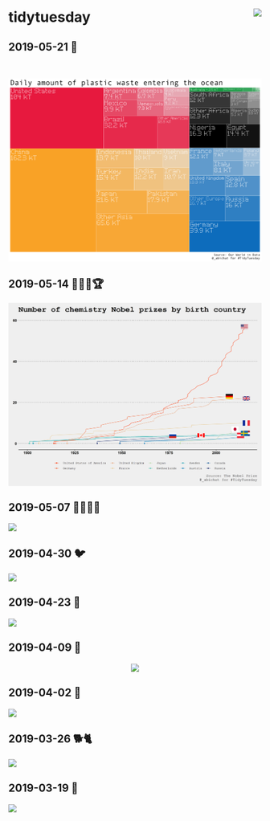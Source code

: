 
<!-- README.md is generated from README.Rmd. Please edit that file -->

# tidytuesday <a href='https://github.com/rfordatascience/tidytuesday' target='_blank'><img src='tt_hex.png' align="right" height="139" /></a>

## 2019-05-21 🚮

<img src="plots/plot_2019-05-21.png" align="center"/>

## 2019-05-14 👩🏻‍🔬🏆

<img src="plots/plot_2019-05-14.png" align="center"/>

## 2019-05-07 👨🏻‍🏫🏫

<img src="plots/plot_2019-05-07.png" align="center"/>

## 2019-04-30 🐦

<img src="plots/plot_2019-04-30.png" align="center"/>

## 2019-04-23 🎎

<img src="plots/plot_2019-04-23.png" align="center"/>

## 2019-04-09 🎾

<center>

<img src="plots/plot_2019-04-09.gif" align="center"/>

</center>

## 2019-04-02 🚴

<img src="plots/plot_2019-04-02.png" align="center"/>

## 2019-03-26 🐕🐈

<img src="plots/plot_2019-03-26.png" align="center"/>

## 2019-03-19 🚓

<img src="plots/plot_2019-03-19.png" align="center"/>
